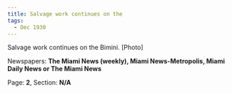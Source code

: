 ```yaml
---  
title: Salvage work continues on the  
tags:  
  - Dec 1930  
---  
```

  
Salvage work continues on the Bimini. [Photo]  
  
Newspapers: **The Miami News (weekly), Miami News-Metropolis, Miami Daily News or The Miami News**  
  
Page: **2**, Section: **N/A** 
